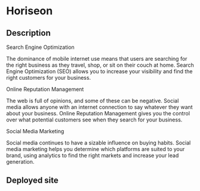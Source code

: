 
# Horiseon

## Description
Search Engine Optimization 

The dominance of mobile internet use means that users are searching for the right business as they travel, shop, or sit on their couch at home. Search Engine Optimization (SEO) allows you to increase your visibility and find the right customers for your business.

Online Reputation Management

The web is full of opinions, and some of these can be negative. Social media allows anyone with an internet connection to say whatever they want about your business. Online Reputation Management gives you the control over what potential customers see when they search for your business.

Social Media Marketing

Social media continues to have a sizable influence on buying habits. Social media marketing helps you determine which platforms are suited to your brand, using analytics to find the right markets and increase your lead generation.


## Deployed site